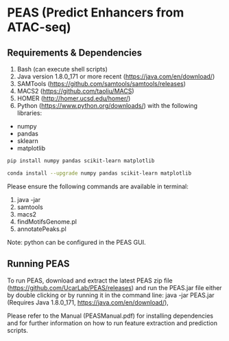 # PEAS (Predict Enhancers from ATAC-seq) #

## Requirements & Dependencies ##

1. Bash (can execute shell scripts)
2. Java version 1.8.0_171 or more recent (https://java.com/en/download/)
3. SAMTools (https://github.com/samtools/samtools/releases)
4. MACS2 (https://github.com/taoliu/MACS)
5. HOMER (http://homer.ucsd.edu/homer/)
7. Python (https://www.python.org/downloads/) with the following libraries:
 - numpy
 - pandas
 - sklearn
 - matplotlib

```sh
pip install numpy pandas scikit-learn matplotlib

conda install --upgrade numpy pandas scikit-learn matplotlib
```

Please ensure the following commands are available in terminal:
1. java -jar
2. samtools
3. macs2
4. findMotifsGenome.pl
5. annotatePeaks.pl

Note: python can be configured in the PEAS GUI.


## Running PEAS ##
To run PEAS, download and extract the latest PEAS zip file (https://github.com/UcarLab/PEAS/releases) and run the PEAS.jar file either by double clicking or by running it in the command line: java -jar PEAS.jar (Requires Java 1.8.0_171, https://java.com/en/download/), 

Please refer to the Manual (PEASManual.pdf) for installing dependencies and for further information on how to run feature extraction and prediction scripts.